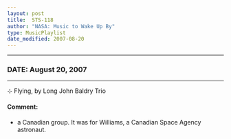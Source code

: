 ```yaml
---
layout: post
title:  STS-118
author: "NASA: Music to Wake Up By"
type: MusicPlaylist
date_modified: 2007-08-20
---
```


----
### DATE: August 20, 2007
----
⊹ Flying, by Long John Baldry Trio

#### Comment:
* a Canadian group. It was for Williams, a Canadian Space Agency astronaut.
